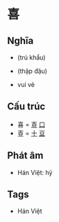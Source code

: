 # 喜

## Nghĩa

* (trú khẩu)

* (thập đậu)
* vui vẻ

## Cấu trúc
* 喜 = [壴](壴.md) [口](口.md)
* 壴 = [十](十.md) [豆](豆.md)

## Phát âm

* Hán Việt: hỷ

## Tags
* Hán Việt

<script>window.HANZI_FIELD='喜';</script>
